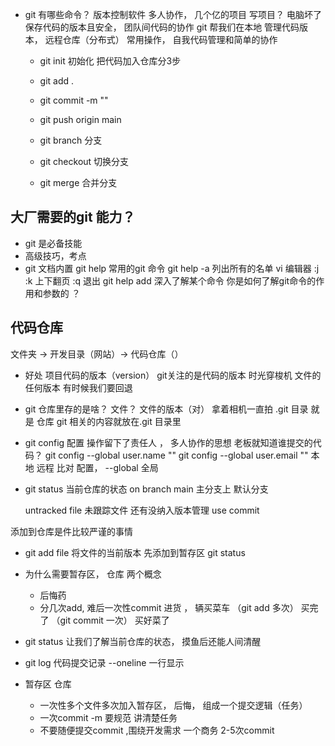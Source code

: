 - git 有哪些命令？
  版本控制软件 多人协作， 几个亿的项目 
  写项目？ 电脑坏了 保存代码的版本且安全，  团队间代码的协作 
  git 帮我们在本地 管理代码版本，   远程仓库（分布式）
  常用操作， 自我代码管理和简单的协作 
  - git init 初始化 
  把代码加入仓库分3步
  - git add .  
  - git commit -m ""
  - git push origin main 

  - git branch  分支
  - git checkout  切换分支
  - git merge 合并分支

## 大厂需要的git 能力？
  - git 是必备技能
  - 高级技巧，考点
  - git 文档内置
    git help 常用的git 命令
    git help -a 列出所有的名单 
    vi 编辑器   :j :k 上下翻页 :q 退出 
    git help add   深入了解某个命令
    你是如何了解git命令的作用和参数的 ？


## 代码仓库
  文件夹 -> 开发目录（网站）-> 代码仓库（）
  -  好处
    项目代码的版本（version） git关注的是代码的版本 
    时光穿梭机 文件的任何版本 有时候我们要回退
  - git 仓库里存的是啥？
    文件？ 文件的版本（对）
    拿着相机一直拍
    .git 目录 就是 仓库 
    git 相关的内容就放在.git 目录里 
  - git config 配置 操作留下了责任人 ， 多人协作的思想 
    老板就知道谁提交的代码？ 
    git config --global user.name "" 
    git config --global user.email "" 本地 远程 比对 
    配置， --global  全局

  - git status
    当前仓库的状态 
    on  branch main 主分支上  默认分支

    untracked file 未跟踪文件  还有没纳入版本管理 
    use  commit 

添加到仓库是件比较严谨的事情
- git add file
  将文件的当前版本 先添加到暂存区 
  git status 

- 为什么需要暂存区， 仓库 两个概念 
  - 后悔药
  - 分几次add, 难后一次性commit 
    进货 ， 辆买菜车 （git add 多次）   买完了 （git commit 一次） 买好菜了 

- git status 
  让我们了解当前仓库的状态， 摸鱼后还能人间清醒

- git log 
  代码提交记录 
  --oneline   一行显示

- 暂存区 仓库 
  - 一次性多个文件多次加入暂存区， 后悔， 组成一个提交逻辑（任务）
  - 一次commit -m 要规范 讲清楚任务 
  - 不要随便提交commit ,围绕开发需求 
    一个商务 2-5次commit 